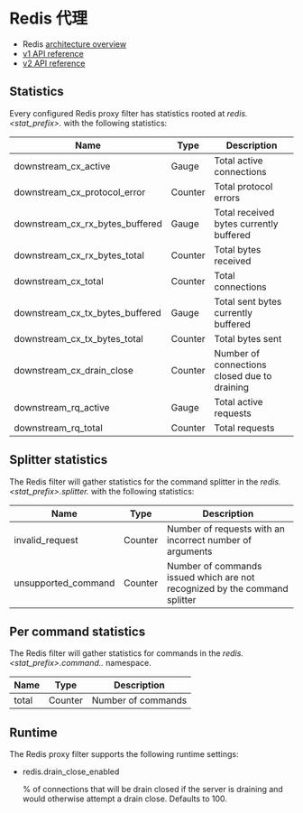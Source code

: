 # Redis 代理

- Redis [architecture overview](../../intro/arch_overview/redis.md#arch-overview-redis)
- [v1 API reference](../../api-v1/network_filters/redis_proxy_filter.md#config-network-filters-redis-proxy-v1)
- [v2 API reference](../../api-v2/config/filter/network/redis_proxy/v2/redis_proxy.proto.md#envoy-api-msg-config-filter-network-redis-proxy-v2-redisproxy)

## Statistics

Every configured Redis proxy filter has statistics rooted at *redis.<stat_prefix>.* with the following statistics:

| Name                            | Type    | Description                                  |
| ------------------------------- | ------- | -------------------------------------------- |
| downstream_cx_active            | Gauge   | Total active connections                     |
| downstream_cx_protocol_error    | Counter | Total protocol errors                        |
| downstream_cx_rx_bytes_buffered | Gauge   | Total received bytes currently buffered      |
| downstream_cx_rx_bytes_total    | Counter | Total bytes received                         |
| downstream_cx_total             | Counter | Total connections                            |
| downstream_cx_tx_bytes_buffered | Gauge   | Total sent bytes currently buffered          |
| downstream_cx_tx_bytes_total    | Counter | Total bytes sent                             |
| downstream_cx_drain_close       | Counter | Number of connections closed due to draining |
| downstream_rq_active            | Gauge   | Total active requests                        |
| downstream_rq_total             | Counter | Total requests                               |

## Splitter statistics

The Redis filter will gather statistics for the command splitter in the *redis.<stat_prefix>.splitter.* with the following statistics:

| Name                | Type    | Description                                                  |
| ------------------- | ------- | ------------------------------------------------------------ |
| invalid_request     | Counter | Number of requests with an incorrect number of arguments     |
| unsupported_command | Counter | Number of commands issued which are not recognized by the command splitter |

## Per command statistics

The Redis filter will gather statistics for commands in the *redis.<stat_prefix>.command.<command>.* namespace.

| Name  | Type    | Description        |
| ----- | ------- | ------------------ |
| total | Counter | Number of commands |

## Runtime

The Redis proxy filter supports the following runtime settings:

- redis.drain_close_enabled

  % of connections that will be drain closed if the server is draining and would otherwise attempt a drain close. Defaults to 100.